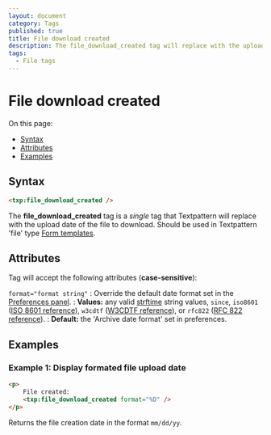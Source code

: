 ```yaml
---
layout: document
category: Tags
published: true
title: File download created
description: The file_download_created tag will replace with the upload date of the file to download.
tags:
  - File tags
---
```


# File download created

On this page:

* [Syntax](#syntax)
* [Attributes](#attributes)
* [Examples](#examples)

## Syntax

~~~ html
<txp:file_download_created />
~~~

The **file_download_created** tag is a *single* tag that Textpattern will replace with the upload date of the file to download. Should be used in Textpattern 'file' type [Form templates](../themes/form-templates-explained).

## Attributes

Tag will accept the following attributes (**case-sensitive**):

`format="format string"`
: Override the default date format set in the [Preferences panel](../administration/preferences-panel).
: **Values:** any valid [strftime](https://secure.php.net/strftime) string values, `since`, `iso8601` ([ISO 8601 reference](https://en.wikipedia.org/wiki/ISO_8601)), `w3cdtf` ([W3CDTF reference](https://www.w3.org/TR/NOTE-datetime)), or `rfc822` ([RFC 822 reference](https://www.w3.org/Protocols/rfc822/#z28)).
: **Default:** the 'Archive date format' set in preferences.

## Examples

### Example 1: Display formated file upload date

~~~ html
<p>
    File created:
    <txp:file_download_created format="%D" />
</p>
~~~

Returns the file creation date in the format `mm/dd/yy`.
